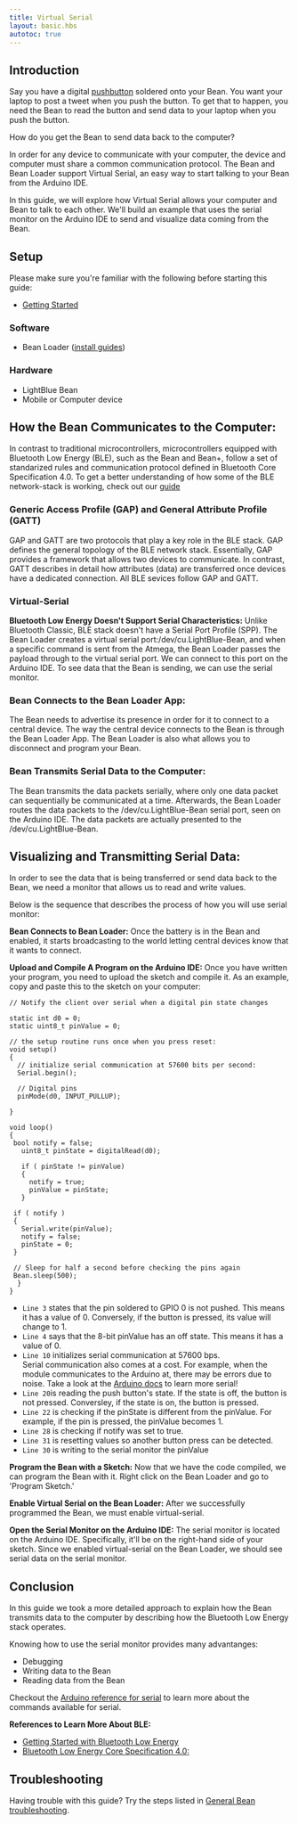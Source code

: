 ```yaml
---
title: Virtual Serial
layout: basic.hbs
autotoc: true
---
```


## Introduction

Say you have a digital [pushbutton](https://www.sparkfun.com/products/97) soldered onto your Bean. You want your laptop to post a tweet when you push the button. To get that to happen, you need the Bean to read the button and send data to your laptop when you push the button.

How do you get the Bean to send data back to the computer?

In order for any device to communicate with your computer, the device and computer must share a common communication protocol. The Bean and Bean Loader support Virtual Serial, an easy way to start talking to your Bean from the Arduino IDE.

In this guide, we will explore how Virtual Serial allows your computer and Bean to talk to each other. We'll build an example that uses the serial monitor on the Arduino IDE to send and visualize data coming from the Bean.

## Setup

Please make sure you're familiar with the following before starting this guide:

* [Getting Started](#)

### Software

* Bean Loader ([install guides](#))

### Hardware

* LightBlue Bean
* Mobile or Computer device

## How the Bean Communicates to the Computer: 

In contrast to traditional microcontrollers, microcontrollers equipped with Bluetooth Low Energy (BLE), such as the Bean and Bean+, follow a set of standarized rules and communication protocol defined in Bluetooth Core Specification 4.0. To get a better understanding of how some of the BLE network-stack is working, check out our [guide](#)

### Generic Access Profile (GAP) and General Attribute Profile (GATT)

GAP and GATT are two protocols that play a key role in the BLE stack. GAP defines the general topology of the BLE network stack. Essentially, GAP provides a framework that allows two devices to communicate. In contrast, GATT describes in detail how attributes (data) are transferred once devices have a dedicated connection.  All BLE sevices follow GAP and GATT. 

### Virtual-Serial

__Bluetooth Low Energy Doesn't Support Serial Characteristics:__
Unlike Bluetooth Classic, BLE stack doesn't have a Serial Port Profile (SPP).  The Bean Loader creates a virtual serial port:/dev/cu.LightBlue-Bean, and when a specific command is sent from the Atmega, the Bean Loader passes the payload through to the virtual serial port. We can connect to this port on the Arduino IDE. To see data that the Bean is sending, we can use the serial monitor. 

### Bean Connects to the Bean Loader App:

The Bean needs to advertise its presence in order for it to connect to a central device. The way the central device connects to the Bean is through the Bean Loader App. The Bean Loader is also what allows you to disconnect and program your Bean.  

### Bean Transmits Serial Data to the Computer:

The Bean transmits the data packets serially, where only one data packet can sequentially be communicated at a time.  Afterwards, the Bean Loader routes the data packets to the /dev/cu.LightBlue-Bean serial port, seen on the Arduino IDE. The data packets are actually presented to the /dev/cu.LightBlue-Bean.

## Visualizing and Transmitting Serial Data: 

 In order to see the data that is being transferred or send data back to the Bean,  we need a monitor that allows us to read and write values.  

Below is the sequence that describes the process of how you will use serial monitor:

__Bean Connects to Bean Loader:__
Once the battery is in the Bean and enabled, it starts broadcasting to the world letting central devices know that it wants to connect. 


__Upload and Compile A Program on the Arduino IDE:__
Once you have written your program, you need to upload the sketch and compile it. As an example, copy and paste this to the sketch on your computer:

``` 
// Notify the client over serial when a digital pin state changes

static int d0 = 0;
static uint8_t pinValue = 0;

// the setup routine runs once when you press reset:
void setup() 
{
  // initialize serial communication at 57600 bits per second:
  Serial.begin();
  
  // Digital pins
  pinMode(d0, INPUT_PULLUP);  

}

void loop()
{
 bool notify = false;
   uint8_t pinState = digitalRead(d0);
   
   if ( pinState != pinValue)
   {
     notify = true;
     pinValue = pinState;
   } 
 
 if ( notify )
 {
   Serial.write(pinValue);
   notify = false;
   pinState = 0;
 }
 
 // Sleep for half a second before checking the pins again  
 Bean.sleep(500);  
  }
}
```

* `Line 3` states that the pin soldered to GPIO 0 is not pushed.  This means it has a value of 0. Conversely, if the button is pressed, its value will change to 1. 
* `Line 4`  says that the 8-bit pinValue has an off state. This means it has a value of 0. 
* `Line 10` initializes serial communication at 57600 bps.   
Serial communication also comes at a cost. For example, when the module communicates to the Arduino at, there may be errors due to noise.  Take a look at the [Arduino docs](https://www.arduino.cc/en/Serial/Begin) to learn more serial!
* `Line 20`is reading the push button's state. If the state is off, the button is not pressed.  Conversley, if the state is on, the button is pressed. 
* `Line 22` is checking if the pinState is different from the pinValue. For example, if the pin is pressed, the pinValue becomes 1. 
* `Line 28` is checking if notify was set to true. 
* `Line 31` is resetting values so another button press can be detected.
* `Line 30` is writing to the serial monitor the pinValue


__Program the Bean with a Sketch:__
Now that we have the code compiled, we can program the Bean with it.  Right click on the Bean Loader and go to 'Program Sketch.'  


__Enable Virtual Serial on the Bean Loader:__
After we successfully programmed the Bean, we must enable virtual-serial. 


__Open the Serial Monitor on the Arduino IDE:__
The serial monitor is located on the Arduino IDE.  Specifically, it'll be on the right-hand side of your sketch. Since we enabled virtual-serial on the Bean Loader, we should see serial data on the serial monitor. 

## Conclusion

In this guide we took a more detailed approach to explain how the Bean transmits data to the computer by describing how the Bluetooth Low Energy stack operates.  

Knowing how to use the serial monitor provides many advantanges:
* Debugging
* Writing data to the Bean
* Reading data from the Bean

Checkout the [Arduino reference for serial](https://www.arduino.cc/en/Reference/Serial) to learn more about the commands available for serial. 

__References to Learn More About BLE:__

* [Getting Started with Bluetooth Low Energy](http://www.amazon.com/Getting-Started-Bluetooth-Low-Energy-ebook/dp/B00K1N23LA)
* [Bluetooth Low Energy Core Specification 4.0:](https://www.bluetooth.org/en-us/specification/adopted-specifications)


## Troubleshooting

Having trouble with this guide? Try the steps listed in [General Bean troubleshooting](#).







